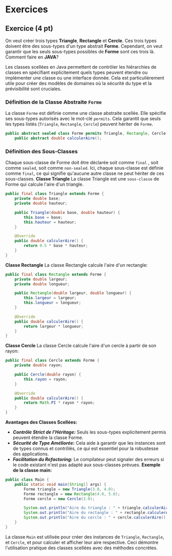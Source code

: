 # Exercices

## Exercice (4 pt)

On veut créer trois types **Triangle**, **Rectangle** et **Cercle**. Ces trois types doivent être des sous-types d'un type abstrait **Forme**. Cependant, on veut garantir que les seuls sous-types possibles de **Forme** sont ces trois là. Comment faire en **JAVA**?

Les classes scellées en Java permettent de contrôler les hiérarchies de classes en spécifiant explicitement quels types peuvent étendre ou implémenter une classe ou une interface donnée. Cela est particulièrement utile pour créer des modèles de domaines où la sécurité du type et la prévisibilité sont cruciales.

### Définition de la Classe Abstraite `Forme`

La classe `Forme` est définie comme une classe abstraite scellée. Elle spécifie ses sous-types autorisés avec le mot-clé `permits`. Cela garantit que seuls les types listés (`Triangle`, `Rectangle`, `Cercle`) peuvent hériter de `Forme`.

```java
public abstract sealed class Forme permits Triangle, Rectangle, Cercle {
    public abstract double calculerAire();
```
### Définition des Sous-Classes
Chaque sous-classe de Forme doit être déclarée soit comme `final` , soit comme `sealed`, soit comme `non-sealed`. Ici, chaque sous-classe est définie comme `final`, ce qui signifie qu'aucune autre classe ne peut hériter de ces sous-classes.
**Classe Triangle**
La classe Triangle est une `sous-classe` de Forme qui calcule l'aire d'un triangle.
```java
public final class Triangle extends Forme {
    private double base;
    private double hauteur;

    public Triangle(double base, double hauteur) {
        this.base = base;
        this.hauteur = hauteur;
    }

    @Override
    public double calculerAire() {
        return 0.5 * base * hauteur;
    }
}
```
**Classe Rectangle**
La classe Rectangle calcule l'aire d'un rectangle:
```java
public final class Rectangle extends Forme {
    private double largeur;
    private double longueur;

    public Rectangle(double largeur, double longueur) {
        this.largeur = largeur;
        this.longueur = longueur;
    }

    @Override
    public double calculerAire() {
        return largeur * longueur;
    }
}
```
**Classe Cercle**
La classe Cercle calcule l'aire d'un cercle à partir de son rayon:
```java
public final class Cercle extends Forme {
    private double rayon;

    public Cercle(double rayon) {
        this.rayon = rayon;
    }

    @Override
    public double calculerAire() {
        return Math.PI * rayon * rayon;
    }
}
```
**Avantages des Classes Scellées:**
- ***Contrôle Strict de l'Héritage:*** Seuls les sous-types explicitement permis peuvent étendre la classe Forme.
- ***Sécurité de Type Améliorée:*** Cela aide à garantir que les instances sont de types connus et contrôlés, ce qui est essentiel pour la robustesse des applications.
- ***Facilitation du Refactoring:*** Le compilateur peut signaler des erreurs si le code existant n'est pas adapté aux sous-classes prévues.
**Exemple de la classe main:**
```java
public class Main {
    public static void main(String[] args) {
        Forme triangle = new Triangle(3.0, 4.0);
        Forme rectangle = new Rectangle(4.0, 5.0);
        Forme cercle = new Cercle(3.0);

        System.out.println("Aire du triangle : " + triangle.calculerAire());
        System.out.println("Aire du rectangle : " + rectangle.calculerAire());
        System.out.println("Aire du cercle : " + cercle.calculerAire());
    }
}
```
La classe `Main` est utilisée pour créer des instances de `Triangle`, `Rectangle`, et `Cercle`, et pour calculer et afficher leur aire respective. Ceci démontre l'utilisation pratique des classes scellées avec des méthodes concrètes.
